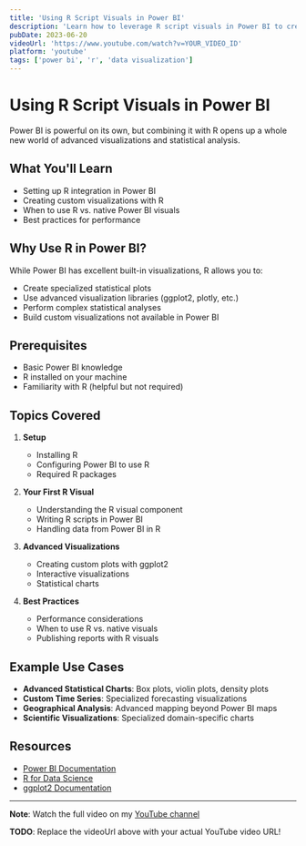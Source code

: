 ```yaml
---
title: 'Using R Script Visuals in Power BI'
description: 'Learn how to leverage R script visuals in Power BI to create advanced data visualizations beyond standard Power BI capabilities.'
pubDate: 2023-06-20
videoUrl: 'https://www.youtube.com/watch?v=YOUR_VIDEO_ID'
platform: 'youtube'
tags: ['power bi', 'r', 'data visualization']
---
```


# Using R Script Visuals in Power BI

Power BI is powerful on its own, but combining it with R opens up a whole new world of advanced visualizations and statistical analysis.

## What You'll Learn

- Setting up R integration in Power BI
- Creating custom visualizations with R
- When to use R vs. native Power BI visuals
- Best practices for performance

## Why Use R in Power BI?

While Power BI has excellent built-in visualizations, R allows you to:
- Create specialized statistical plots
- Use advanced visualization libraries (ggplot2, plotly, etc.)
- Perform complex statistical analyses
- Build custom visualizations not available in Power BI

## Prerequisites

- Basic Power BI knowledge
- R installed on your machine
- Familiarity with R (helpful but not required)

## Topics Covered

1. **Setup**
   - Installing R
   - Configuring Power BI to use R
   - Required R packages

2. **Your First R Visual**
   - Understanding the R visual component
   - Writing R scripts in Power BI
   - Handling data from Power BI in R

3. **Advanced Visualizations**
   - Creating custom plots with ggplot2
   - Interactive visualizations
   - Statistical charts

4. **Best Practices**
   - Performance considerations
   - When to use R vs. native visuals
   - Publishing reports with R visuals

## Example Use Cases

- **Advanced Statistical Charts**: Box plots, violin plots, density plots
- **Custom Time Series**: Specialized forecasting visualizations
- **Geographical Analysis**: Advanced mapping beyond Power BI maps
- **Scientific Visualizations**: Specialized domain-specific charts

## Resources

- [Power BI Documentation](https://docs.microsoft.com/power-bi/)
- [R for Data Science](https://r4ds.had.co.nz/)
- [ggplot2 Documentation](https://ggplot2.tidyverse.org/)

---

**Note**: Watch the full video on my [YouTube channel](https://www.youtube.com/juanalytics)

**TODO**: Replace the videoUrl above with your actual YouTube video URL!
